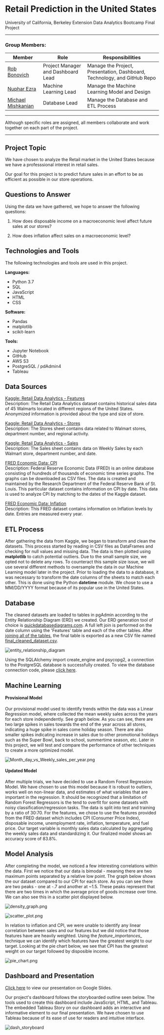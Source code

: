 # Retail Prediction in the United States

University of California, Berkeley Extension Data Analytics Bootcamp Final Project

---

### Group Members:

| Member               	| Role 	                 | Responsibilities                                                 |
|----------------------	|---------------------   | -------------                                                    |
| [Rob Bonovich](https://github.com/rbobo22)|  Project Manager and Dashboard Lead    	 |  Manage the Project, Presentation, Dashboard, Technology, and GitHub Repo   |
| [Nuphar Ezra](https://github.com/nupharezra)    	|  Machine Learning Lead         |  Manage the Machine Learning Model and Design                             |
| [Michael Mishkanian](https://github.com/Mishkanian)       	|  Database Lead |  Manage the Database and ETL Process 	                |

---
Although specific roles are assigned, all members collaborate and work together on each part of the project. 

---

## Project Topic
We have chosen to analyze the Retail market in the United States because we have a professsional interest in retail sales.

Our goal for this project is to predict future sales in an effort to be as efficient as possible in our store operations. 

## Questions to Answer
Using the data we have gathered, we hope to answer the following questions:

1. How does disposable income on a macroeconomic level affect future sales at our stores?

2. How does inflation affect sales on a macroeconomic level?

## Technologies and Tools
The following technologies and tools are used in this project.

**Languages:**
- Python 3.7
- SQL
- JavaScript
- HTML
- CSS

**Software:**
- Pandas
- matplotlib
- scikit-learn

**Tools:**
- Jupyter Notebook
- GitHub
- AWS S3
- PostgreSQL / pdAdmin4
- Tableau

## Data Sources

[Kaggle: Retail Data Analytics - Features](https://www.kaggle.com/manjeetsingh/retaildataset?select=Features+data+set.csv)  
Description: The Retail Data Analytics dataset contains historical sales data of 45 Walmarts located in different regions of the United States. Anonymized information is provided about the type and size of store.

[Kaggle: Retail Data Analytics - Stores](https://www.kaggle.com/manjeetsingh/retaildataset?select=Features+data+set.csv)  
Description: The Stores sheet contains data related to Walmart stores, department number, and regional activity.

[Kaggle: Retail Data Analytics - Sales](https://www.kaggle.com/manjeetsingh/retaildataset?select=Features+data+set.csv)  
Description: The Sales sheet contains data on Weekly Sales by each Walmart store, department number, and date.

[FRED Economic Data: CPI](https://fred.stlouisfed.org)  
Description: Federal Reserve Economic Data (FRED) is an online database consisting of hundreds of thousands of economic time series graphs. The graphs can be downloaded as CSV files. The data is created and maintained by the Research Department of the Federal Reserve Bank of St. Louis. This particular dataset contains information on CPI by date. This data is used to analyze CPI by matching to the dates of the Kaggle dataset.

[FRED Economic Data: Inflation](https://fred.stlouisfed.org)  
Description: This FRED dataset contains information on Inflation levels by date. Entries are measured every year.


## ETL Process

After gathering the data from Kaggle, we began to transform and clean the datasets. This process started by reading in CSV files as DataFrames and checking for null values and missing data. The data is then plotted using **matplotlib** to catch potential outliers. Due to the small sample size, we opted not to delete any rows. To counteract this sample size issue, we will use several different methods to oversample the data in our Machine Learning model later in the project. Prior to loading the data to a database, it was necessary to transform the date columns of the sheets to match each other. This is done using the Python **datetime** module. We chose to use a MM/DD/YYYY format because of its popular use in the United States.

## Database

The cleaned datasets are loaded to tables in pgAdmin according to the Entity Relationship Diagram (ERD) we created. Our ERD generation tool of choice is [quickdatabasediagrams.com](https://www.quickdatabasediagrams.com/). A full left join is performed on the date column using the 'Features' table and each of the other tables. After [joining all of the tables](https://github.com/rbono22/Retail_Analysis/blob/main/Database/Queries/queries.sql), the final table is exported as a new CSV file named [final_cleaned_dataset.csv](https://github.com/rbono22/Retail_Analysis/blob/main/Resources/cleaned_datasets/final_cleaned_dataset.csv).

![entity_relationship_diagram](https://github.com/rbono22/Retail_Analysis/blob/main/README_images/retail_erd.png)

Using the SQLAlchemy import create_engine and psycopg2, a connection to the PostgreSQL database is successfully created. To view the database connection code, please [click here](https://github.com/rbono22/Retail_Analysis/blob/main/Database/SQLAlchemy_connection/SQLAlchemy_connection.ipynb).

## Machine Learning

#### Provisional Model

Our provisional model used to identify trends within the data was a Linear Regression model, where collected the mean weekly sales across the years for each store independently. See graph below. As you can see, there are two large spikes in sales towards the end of the year across all stores, indicating a huge spike in sales come holiday season. There are also smaller spikes indicating increase in sales due to other promotional holidays such as the Super Bowl, back to school, summertime season, etc. Later in this project, we will test and compare the performance of other techniques to create a more optimized model.

![Month_day_vs_Weekly_sales_per_year.png](Month_day_vs_Weekly_sales_per_year.png)

#### Updated Model

After multiple trials, we have decided to use a Random Forest Regression Model. We have chosen to use this model because it is robust to outliers, works well on non-linear data, and estimates of what variables that are important in the regression. It should be recognized that a limitation of Random Forest Regressors is the tend to overfit for some datasets with noisy classification/regression tasks. The data is split into test and training by a ratio of 30:70. For the features, we chose to use the features provided from the FRED dataset which includes CPI (Consumer Price Index), disposable income, unemployment rate, inflation, temperature, and fuel price. Our target variable is monthly sales data calculated by aggregating the weekly sales data and standardizing it. Our finalized model shows an accuracy score of 83.8%. 

## Model Analysis
After completing the model, we noticed a few interesting correlations within the data. First we notice that our data is bimodal - meaning there are two maximum points separated by a relative low point. The graph below shows the our dataset compared to our CPI for each store. As you can see there are two peaks - one at -.7 and another at ~1.5. These peaks represent that there are two times in which the average price of goods increase over time. We can also see this in a scatter plot displayed below. 

![density_graph.png](density_graph.png)

![scatter_plot.png](scatter_plot.png)


In relation to inflation and CPI, we were unable to identify any linear correlation between sales and our features but we did notice that those features have are heavily weighted. Using the *feature_importances_* technique we can identify which features have the greatest weight to our target. Looking at the pie chart below, we see that CPI has the greatest weight on our target followed by disposible income.   

![pie_chart.png](pie_chart.png)


## Dashboard and Presentation

[Click here](https://docs.google.com/presentation/d/1yqK3tsS8C_pgRdf4QdgVv8xyIa2qt9MuZKzH80ndMBY/edit#slide=id.p) to view our presentation on Google Slides.

Our project's dashboard follows the storyboarded outline seen below. The tools used to create this dashboard include JavaScript, HTML, and Tableau. The embedded Tableau Story on our dashboard adds an interactive and informative element to our final presentation. We have chosen to use Tableau because of its ease of use for readers and intuitive interface.

![dash_storyboard](https://github.com/rbono22/Retail_Analysis/blob/main/README_images/StoryBoard_Retail_Analysis.png)


